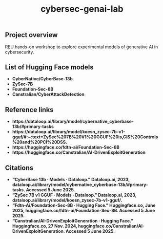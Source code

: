 <!DOCTYPE html>
<html lang="en">
<body>
    <header>
        <h1>cybersec-genai-lab</h1>
    </header>
    <section>
                <h2>Project overview</h2>
        <p>
            REU hands-on workshop to explore experimental models of generative AI in cybersecurity.
        </p>
    </section>
    <section>
        <h2>List of Hugging Face models</h2>
        <ul>
            <li><strong>CyberNative/CyberBase-13b</strong></li>
            <li><strong>ZySec-7B</strong></li>
            <li><strong>Foundation-Sec-8B</strong></li>
            <li><strong>Canstralian/CyberAttackDetection</strong></li>
        </ul>
    </section>
    <section>
        <h2>Reference links</h2>
        <ul>
            <li><strong>https://dataloop.ai/library/model/cybernative_cyberbase-13b/#primary-tasks</strong></li>
            <li><strong>https://dataloop.ai/library/model/koesn_zysec-7b-v1-gguf/#:~:text=ZySec%207B%20V1%20GGUF%20is,CIS%20Controls%20and%20PCI%20DSS.</strong></li>
            <li><strong>https://huggingface.co/fdtn-ai/Foundation-Sec-8B</strong></li>
            <li><strong>https://huggingface.co/Canstralian/AI-DrivenExploitGeneration</strong></li>
        </ul>
    </section>
    <section>
        <h2>Citations</h2>
        <ul>
            <li><strong>“CyberBase 13b · Models · Dataloop.” Dataloop.ai, 2023, dataloop.ai/library/model/cybernative_cyberbase-13b/#primary-tasks. Accessed 5 June 2025.</strong></li>
            <li><strong>“ZySec 7B v1 GGUF · Models · Dataloop.” Dataloop.ai, 2023, dataloop.ai/library/model/koesn_zysec-7b-v1-gguf/.</strong></li>
            <li><strong>“Fdtn-Ai/Foundation-Sec-8B · Hugging Face.” Huggingface.co, June 2025, huggingface.co/fdtn-ai/Foundation-Sec-8B. Accessed 5 June 2025.</strong></li>
            <li><strong>“Canstralian/AI-DrivenExploitGeneration · Hugging Face.” Huggingface.co, 27 Nov. 2024, huggingface.co/Canstralian/AI-DrivenExploitGeneration. Accessed 5 June 2025.</strong></li>
        </ul>
    </section>
</body>
</html>
